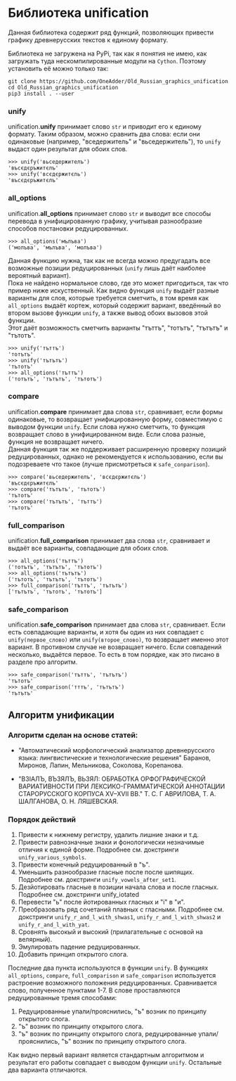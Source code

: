 # Библиотека unification
Данная библиотека содержит ряд функций, позволяющих привести графику древнерусских текстов к единому формату.

Библиотека не загружена на PyPi, так как я понятия не имею, как загружать туда нескомпилированные модули на `Cython`. Поэтому установить её можно только так:
```
git clone https://github.com/OneAdder/Old_Russian_graphics_unification
cd Old_Russian_graphics_unification
pip3 install . --user
```

### unify
unification.**unify** принимает слово `str` и приводит его к единому формату. Таким образом, можно сравнить два слова: если они одинаковые (например, "вседержитель" и "вьседержитель"), то `unify` выдаст один результат для обоих слов.  
```
>>> unify('вьседержителъ')
'въсєдєръжитєлъ'
>>> unify('всєдєржитєль')
'въсєдєръжитєлъ'
```
### all_options
unification.**all_options** принимает слово `str` и выводит все способы перевода в унифицированную графику, учитывая разнообразие способов постановки редуцированных. 
```
>>> all_options('мълъва')
('молъва', 'мълъва', 'молъва')
```
Данная функцию нужна, так как не всегда можно предугадать все возможные позиции редуцированных (`unify` лишь даёт наиболее вероятный вариант).  
Пока не найдено нормальное слово, где это может пригодиться, так что пример ниже искуственный. Как видно функция `unify` выдаёт разные варианты для слов, которые требуется сметчить, в том время как `all_options` выдаёт кортеж, который содержит вариант, введённый во втором вызове функции `unify`, а также вывод обоих вызовов этой функции.  
Этот даёт возможность сметчить варианты "тъттъ", "тотътъ", "тътътъ" и "тътотъ".
```
>>> unify('тъттъ')
'тотътъ'
>>> unify('тътътъ')
'тътотъ'
>>> all_options('тъттъ')
('тотътъ', 'тътътъ', 'тътотъ')
```
### compare
unification.**compare** принимает два слова `str`, сравнивает, если формы одинаковые, то возвращает унифицированную форму, совместимую с выводом функции `unify`. Если слова нужно сметчить, то функция возвращает слово в унифицированном виде. Если слова разные, функция не возвращает ничего.  
Данная функция так же поддерживает расширенную проверку позиций редуцированных, однако не рекомендуется к использованию, если вы подозреваете что такое (лучше присмотреться к `safe_conparison`).
```
>>> compare('вьседержителъ', 'всєдєржитєль')
'въсєдєръжитєлъ'
>>> compare('тътътъ', 'тътотъ')
'тътотъ'
>>> compare('тътътъ', 'тъттъ')
'тътотъ'
```
### full_comparison
unification.**full_comparison** принимает два слова `str`, сравнивает и выдаёт все варианты, совпадающие для обоих слов.
```
>>> all_options('тъттъ')
('тотътъ', 'тътътъ', 'тътотъ')
>>> all_options('тътътъ')
('тътотъ', 'тътътъ', 'тътотъ')
>>> full_comparison('тъттъ', 'тътътъ')
['тътътъ', 'тътотъ', 'тътотъ']
```
### safe_comparison
unification.**safe_comparison** принимает два слова `str`, сравнивает.
Если есть совпадающие варианты, и хотя бы один из них совпадает с `unify(первое_слово)` или `unify(второе_слово)`, то возвращает именно этот вариант.
В противном случае не возвращает ничего. Если совпадений несколько, выдаётся первое. То есть в том порядке, как это писано в разделе про алгоритм.
```
>>> safe_comparison('тъттъ', 'тътътъ')
'тътотъ'
>>> safe_comparison('тттъ', 'тътътъ')
'тътътъ'
```

## Алгоритм унификации
### Алгоритм сделан на основе статей:
* "Автоматический морфологический анализатор древнерусского языка: лингвистические и технологические решения"
Баранов, Миронов, Лапин, Мельникова, Соколова, Корепанова.

* "ВЗIAЛЪ, ВЪЗЯЛЪ, ВЬЗЯЛ: ОБРАБОТКА ОРФОГРАФИЧЕСКОЙ ВАРИАТИВНОСТИ ПРИ ЛЕКСИКО-ГРАММАТИЧЕСКОЙ АННОТАЦИИ СТАРОРУССКОГО КОРПУСА XV–XVII ВВ." Т. С. Г АВРИЛОВА, Т. А. ШАЛГАНОВА, О. Н. ЛЯШЕВСКАЯ.

### Порядок действий
1. Привести к нижнему регистру, удалить лишние знаки и т.д.
2. Привести равнозначные знаки и фонологически незначимые отличия к единой форме. Подробнее см. докстринги `unify_various_symbols`.
3. Привести конечный редуцированный в "ъ".
4. Уменьшить разнообразие гласные после после шипящих. Подробнее см. докстринги `unify_vowels_after_set1`.
5. Дезйотировать гласные в позиции начала слова и после гласных. Подробнее см. докстринги unify_iotated
6. Перевести "ь" после йотированных гласных и "i" в "и".
7. Преобразовать ряд сочетаний плавных с гласными. Подробнее см. докстринги `unify_r_and_l_with_shwas1`, `unify_r_and_l_with_shwas2` и `unify_r_and_l_with_yat`.
8. Сровнять высокый и высокий (прилагательные с основой на велярный).
9. Эмулировать падение редуцированных.
10. Добавить принцип открытого слога.

Последние два пункта используются в функции `unify`. В функциях `all_options`, `compare`, `full_comparison` и `safe_comparison` используется растроение возможного положения редуцированных. Сравнивается слово, полученное пунктами 1-7.
В слове проставляются редуцированные тремя способами:
1. Редуцированные упали/прояснились, "ъ" возник по принципу открытого слога.
2. "ъ" возник по принципу открытого слога.
4. "ъ" возник по принципу открытого слога, редуцированные упали/прояснились, "ъ" возник по принципу открытого слога.

Как видно первый вариант является стандартным алгоритмом и результат его работы совпадает с выводом функции `unify`. Остальные два варианта отличаются.
